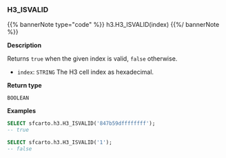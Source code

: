 ### H3_ISVALID

{{% bannerNote type="code" %}}
h3.H3_ISVALID(index)
{{%/ bannerNote %}}

**Description**

Returns `true` when the given index is valid, `false` otherwise.

* `index`: `STRING` The H3 cell index as hexadecimal.

**Return type**

`BOOLEAN`

**Examples**

```sql
SELECT sfcarto.h3.H3_ISVALID('847b59dffffffff');
-- true
```

```sql
SELECT sfcarto.h3.H3_ISVALID('1');
-- false
```